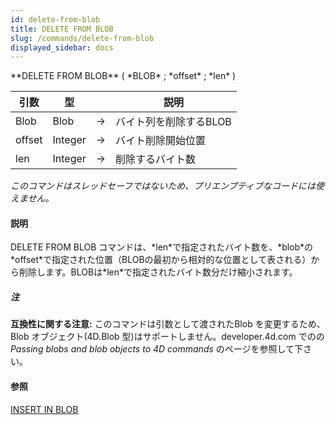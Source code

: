 ```yaml
---
id: delete-from-blob
title: DELETE FROM BLOB
slug: /commands/delete-from-blob
displayed_sidebar: docs
---
```


<!--REF #_command_.DELETE FROM BLOB.Syntax-->**DELETE FROM BLOB** ( *BLOB* ; *offset* ; *len* )<!-- END REF-->
<!--REF #_command_.DELETE FROM BLOB.Params-->
| 引数 | 型 |  | 説明 |
| --- | --- | --- | --- |
| Blob | Blob | &#8594;  | バイト列を削除するBLOB |
| offset | Integer | &#8594;  | バイト削除開始位置 |
| len | Integer | &#8594;  | 削除するバイト数 |

<!-- END REF-->

*このコマンドはスレッドセーフではないため、プリエンプティブなコードには使えません。*


#### 説明 

<!--REF #_command_.DELETE FROM BLOB.Summary-->DELETE FROM BLOB コマンドは、*len*で指定されたバイト数を、*blob*の*offset*で指定された位置（BLOBの最初から相対的な位置として表される）から削除します。<!-- END REF-->BLOBは*len*で指定されたバイト数分だけ縮小されます。

##### 注 

**互換性に関する注意:** このコマンドは引数として渡されたBlob を変更するため、Blob オブジェクト(4D.Blob 型)はサポートしません。developer.4d.com でのの *Passing blobs and blob objects to 4D commands* のページを参照して下さい。

#### 参照 

[INSERT IN BLOB](insert-in-blob.md)  